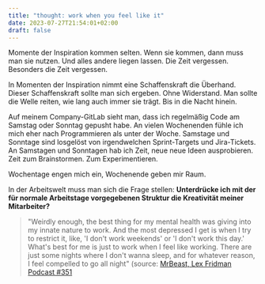 ```yaml
---
title: "thought: work when you feel like it"
date: 2023-07-27T21:54:01+02:00
draft: false
---
```


Momente der Inspiration kommen selten. 
Wenn sie kommen, dann muss man sie nutzen.
Und alles andere liegen lassen.
Die Zeit vergessen.
Besonders die Zeit vergessen.

In Momenten der Inspiration nimmt eine Schaffenskraft die Überhand.
Dieser Schaffenskraft sollte man sich ergeben.
Ohne Widerstand.
Man sollte die Welle reiten, wie lang auch immer sie trägt. 
Bis in die Nacht hinein.

Auf meinem Company-GitLab sieht man, dass ich regelmäßig Code am Samstag oder Sonntag gepusht habe.
An vielen Wochenenden fühle ich mich eher nach Programmieren als unter der Woche.
Samstage und Sonntage sind losgelöst von irgendwelchen Sprint-Targets und Jira-Tickets.
An Samstagen und Sonntagen hab ich Zeit, neue neue Ideen ausprobieren.
Zeit zum Brainstormen. Zum Experimentieren.

Wochentage engen mich ein, Wochenende geben mir Raum. 

In der Arbeitswelt muss man sich die Frage stellen: **Unterdrücke ich mit der für normale Arbeitstage vorgegebenen Struktur die Kreativität meiner Mitarbeiter?**

> "Weirdly enough, the best thing for my mental health was giving into my innate nature to work. And the most depressed I get is when I try to restrict it, like, 'I don't work weekends' or 'I don't work this day.' What's best for me is just to work when I feel like working. There are just some nights where I don't wanna sleep, and for whatever reason, I feel compelled to go all night" (source: [MrBeast, Lex Fridman Podcast #351](https://www.youtube.com/watch?v=Z3_PwvvfxIU)
